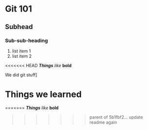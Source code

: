 # Git 101

## Subhead

### Sub-sub-heading

1. list item 1
2. list item 2

<<<<<<< HEAD
***Things*** *like* **bold**

We did git stuff]

# Things we learned
=======
***Things*** *like* **bold**
>>>>>>> parent of 5b1fbf2... update readme again
